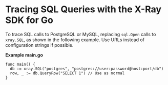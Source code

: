 # Tracing SQL Queries with the X\-Ray SDK for Go<a name="xray-sdk-go-sqlclients"></a>

To trace SQL calls to PostgreSQL or MySQL, replacing `sql.Open` calls to `xray.SQL`, as shown in the following example\. Use URLs instead of configuration strings if possible\.

**Example main\.go**  

```
func main() {
  db := xray.SQL("postgres", "postgres://user:password@host:port/db")
  row, _ := db.QueryRow("SELECT 1") // Use as normal
}
```